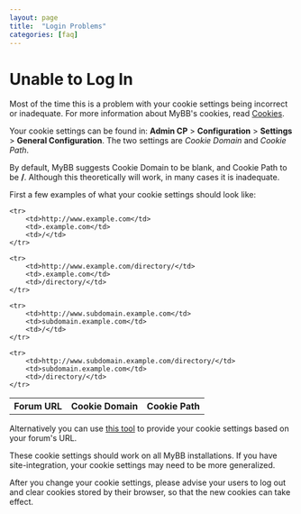 ```yaml
---
layout: page
title:  "Login Problems"
categories: [faq]
---
```


# Unable to Log In

Most of the time this is a problem with your cookie settings being incorrect or inadequate. For more information about MyBB's cookies, read [Cookies](/1.8/development/cookies/).

Your cookie settings can be found in: **Admin CP** > **Configuration** > **Settings** > **General Configuration**. The two settings are *Cookie Domain* and *Cookie Path*.

By default, MyBB suggests Cookie Domain to be blank, and Cookie Path to be **/**. Although this theoretically will work, in many cases it is inadequate.

First a few examples of what your cookie settings should look like:

<table>
	<tr>
		<th>Forum URL</th>
		<th>Cookie Domain</th>
		<th>Cookie Path</th>
	</tr>

	<tr>
		<td>http://www.example.com</td>
		<td>.example.com</td>
		<td>/</td>
	</tr>

	<tr>
		<td>http://www.example.com/directory/</td>
		<td>.example.com</td>
		<td>/directory/</td>
	</tr>

	<tr>
		<td>http://www.subdomain.example.com</td>
		<td>subdomain.example.com</td>
		<td>/</td>
	</tr>

	<tr>
		<td>http://www.subdomain.example.com/directory/</td>
		<td>subdomain.example.com</td>
		<td>/directory/</td>
	</tr>
</table>

Alternatively you can use [this tool](http://www.dennistt.net/mybb/cookiesettings.php) to provide your cookie settings based on your forum's URL.

These cookie settings should work on all MyBB installations. If you have site-integration, your cookie settings may need to be more generalized.

After you change your cookie settings, please advise your users to log out and clear cookies stored by their browser, so that the new cookies can take effect.
